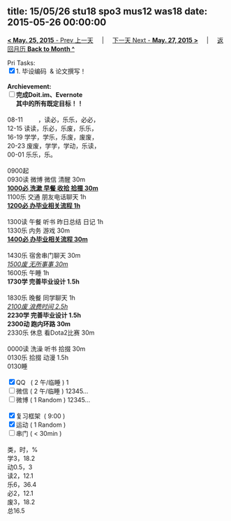 title: 15/05/26 stu18 spo3 mus12 was18
date: 2015-05-26 00:00:00
---
[**< May. 25, 2015** - Prev 上一天](/lifelogs/2015/05/d25.html) &nbsp; &nbsp; | &nbsp; &nbsp; [下一天 Next - **May. 27, 2015 >**](/lifelogs/2015/05/d27.html) &nbsp; &nbsp; |  &nbsp; &nbsp; [返回月历 **Back to Month ^**](/lifelogs/2015/05/index.html)
<br/><div>Pri Tasks:<br clear="none"/><input type="checkbox" checked="true" />1. 毕设编码  & 论文撰写！</div>	<div><br clear="none"/></div>	<div><strong>Archievement:</strong></div>	<div><strong><input type="checkbox" />完成Doit.im、</strong><strong>Evernote</strong></div>	<div><strong>      其中的</strong><strong>所有</strong><strong>既定目标！！</strong></div>	<div>		<div><br clear="none"/></div>08-11         ，读必，乐乐，必必，	</div>	<div>12-15 读读，乐必，乐废，乐乐，<br clear="none"/> 16-19 学学，学乐，乐废，废废，<br clear="none"/> 20-23 废废，学学，学动，乐读，</div>	<div>		<div>00-01 乐乐，乐。</div>		<div><br clear="none"/></div>0900起<br clear="none"/> 0930读 微博 微信 清醒 30m	</div>	<div><strong><span style="text-decoration: underline;">1000必 洗漱 早餐 收拾 拾掇 30m</span></strong></div>	<div>1100乐 交通 朋友电话聊天 1h</div>	<div><strong><span style="text-decoration: underline;">1200必 办毕业相关流程 1h</span></strong></div>	<div><br clear="none"/></div>	<div>1300读 午餐 听书 昨日总结 日记 1h</div>	<div>1330乐 内务 游戏 30m</div>	<div><strong><span style="text-decoration: underline;">1400必 办毕业相关流程 30m</span></strong></div>	<div><br clear="none"/></div>	<div>1430乐 宿舍串门聊天 30m</div>	<div><span style="text-decoration: underline;"><em>1500废 无所事事</em> <em>30m</em></span></div>	<div>1600乐 午睡 1h</div>	<div><strong>1730学 完善毕业设计 1.5h</strong></div>	<div>		<div><br clear="none"/></div>1830乐 晚餐 同学聊天 1h	</div>	<div><span style="text-decoration: underline;"><em>2100废 浪费时间 2.5h</em></span><br clear="none"/><strong>2230学 完善毕业设计 1.5h</strong>		<div><strong>2300动 跑内环路 30m</strong></div>		<div>2330乐 休息 看Dota2比赛 30m</div>		<div><br clear="none"/></div>0000读 洗澡 听书 拾掇 30m<br clear="none"/>0130乐 <span>拾掇 动漫 1.5</span>h	</div>	<div>0130睡</div>	<div><br clear="none"/></div>	<div><input type="checkbox" checked="true" />QQ   ( 2 午/临睡 ) 1<br clear="none"/><input type="checkbox" />微信 ( 2 午/临睡 ) 12345…</div>	<div><input type="checkbox" />微博 ( 1 Random ) 12345…</div>	<div><br clear="none"/></div>	<div><input type="checkbox" checked="true" />复习框架  ( 9:00 ) <br clear="none"/></div>	<div><input type="checkbox" checked="true" />运动 ( 1 Random ) </div>	<div><input type="checkbox" />串门 ( < 30min ) </div>	<div>		<div><br clear="none"/></div>类，时，%<br clear="none"/> 学3，18.2<br clear="none"/> 动0.5，3<br clear="none"/> 读2，12.1<br clear="none"/> 乐6，36.4<br clear="none"/> 必2，12.1<br clear="none"/> 废3，18.2<br clear="none"/> 总16.5</div>